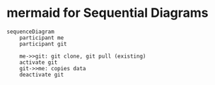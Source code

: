 # mermaid for Sequential Diagrams

```mermaid
sequenceDiagram
    participant me
    participant git
  
    me->>git: git clone, git pull (existing)
    activate git
    git->>me: copies data
    deactivate git
```
